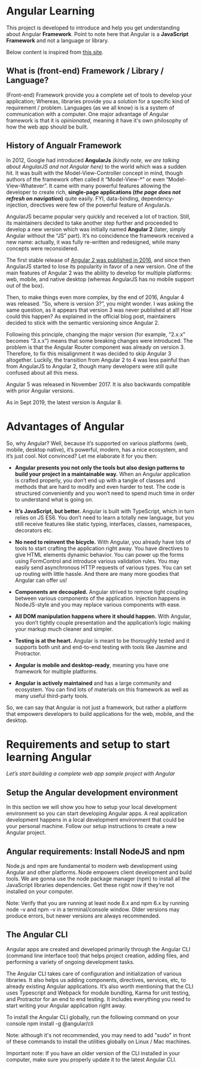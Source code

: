 # Angular Learning

This project is developed to introduce and help you get understanding about Angular **Framework**. Point to note here that Angular is a **JavaScript Framework** and not a language or library.

Below content is inspired from [this site](https://www.sitepoint.com/angular-introduction/).

## What is (front-end) Framework / Library / Language?

(Front-end) Framework provide you a complete set of tools to develop your application; Whereas, libraries provide you a solution for a specific kind of requirement / problem. Languages (as we all know) is is a system of communication with a computer.
One major advantage of Angular framework is that it is _opinionated_, meaning it have it's own philosophy of how the web app should be built.

## History of Angualr Framework

In 2012, Google had introduced **AngularJs** _(kindly note, we are talking about AngularJS and not Angular here)_ to the world which was a sudden hit. It was built with the Model-View-Controller concept in mind, though authors of the framework often called it “Model-View-*” or even “Model-View-Whatever”. It came with many powerful features allowing the developer to create rich, **single-page applications (_the page does not refresh on navigation_)** quite easily. FYI, data-binding, dependency-injection, directives were few of the powerful feature of AngularJs. 

AngularJS became popular very quickly and received a lot of traction. Still, its maintainers decided to take another step further and proceeded to develop a new version which was initially named **Angular 2** (later, simply Angular without the “JS” part). It’s no coincidence the framework received a new name: actually, it was fully re-written and redesigned, while many concepts were reconsidered.

The first stable release of [Angular 2 was published in 2016](https://juristr.com/blog/2016/09/ng2-released/), and since then AngularJS started to lose its popularity in favor of a new version. One of the main features of Angular 2 was the ability to develop for multiple platforms: web, mobile, and native desktop (whereas AngularJS has no mobile support out of the box).

Then, to make things even more complex, by the end of 2016, Angular 4 was released. “So, where is version 3?”, you might wonder. I was asking the same question, as it appears that version 3 was never published at all! How could this happen? As explained in the official blog post, maintainers decided to stick with the semantic versioning since Angular 2.

Following this principle, changing the major version (for example, “2.x.x” becomes “3.x.x”) means that some breaking changes were introduced. The problem is that the Angular Router component was already on version 3. Therefore, to fix this misalignment it was decided to skip Angular 3 altogether. Luckily, the transition from Angular 2 to 4 was less painful than from AngularJS to Angular 2, though many developers were still quite confused about all this mess.

Angular 5 was released in November 2017. It is also backwards compatible with prior Angular versions.

As in Sept 2019, the latest version is Angular 8.


# Advantages of Angular

So, why Angular? Well, because it’s supported on various platforms (web, mobile, desktop native), it’s powerful, modern, has a nice ecosystem, and it’s just cool. Not convinced? Let me elaborate it for you then:

* **Angular presents you not only the tools but also design patterns to build your project in a maintainable way.** When an Angular application is crafted properly, you don’t end up with a tangle of classes and methods that are hard to modify and even harder to test. The code is structured conveniently and you won’t need to spend much time in order to understand what is going on.

* **It’s JavaScript, but better.** Angular is built with TypeScript, which in turn relies on JS ES6. You don’t need to learn a totally new language, but you still receive features like static typing, interfaces, classes, namespaces, decorators etc.

* **No need to reinvent the bicycle.** With Angular, you already have lots of tools to start crafting the application right away. You have directives to give HTML elements dynamic behavior. You can power up the forms using FormControl and introduce various validation rules. You may easily send asynchronous HTTP requests of various types. You can set up routing with little hassle. And there are many more goodies that Angular can offer us!

* **Components are decoupled.** Angular strived to remove tight coupling between various components of the application. Injection happens in NodeJS-style and you may replace various components with ease.

* **All DOM manipulation happens where it should happen.** With Angular, you don’t tightly couple presentation and the application’s logic making your markup much cleaner and simpler.

* **Testing is at the heart.** Angular is meant to be thoroughly tested and it supports both unit and end-to-end testing with tools like Jasmine and Protractor.

* **Angular is mobile and desktop-ready**, meaning you have one framework for multiple platforms.

* **Angular is actively maintained** and has a large community and ecosystem. You can find lots of materials on this framework as well as many useful third-party tools.

So, we can say that Angular is not just a framework, but rather a platform that empowers developers to build applications for the web, mobile, and the desktop.




# Requirements and setup to start learning Angular
_Let’s start building a complete web app sample project with Angular_

## Setup the Angular development environment
In this section we will show you how to setup your local development environment so you can start developing Angular apps. A real application development happens in a local development environment that could be your personal machine. Follow our setup instructions to create a new Angular project.

## Angular requirements: Install NodeJS and npm
Node.js and npm are fundamental to modern web development using Angular and other platforms. Node empowers client development and build tools. We are gonna use the node package manager (npm) to install all the JavaScript libraries dependencies. Get these right now if they’re not installed on your computer.

Note: Verify that you are running at least node 8.x and npm 6.x by running node -v and npm -v in a terminal/console window. Older versions may produce errors, but newer versions are always recommended.

## The Angular CLI
Angular apps are created and developed primarily through the Angular CLI (command line interface tool) that helps project creation, adding files, and performing a variety of ongoing development tasks.

The Angular CLI takes care of configuration and initialization of various libraries. It also helps us adding components, directives, services, etc, to already existing Angular applications. It’s also worth mentioning that the CLI uses Typescript and Webpack for module bundling, Karma for unit testing, and Protractor for an end to end testing. It includes everything you need to start writing your Angular application right away.

To install the Angular CLI globally, run the following command on your console npm install -g @angular/cli

Note: although it's not recommended, you may need to add "sudo" in front of these commands to install the utilities globally on Linux / Mac machines.

Important note: If you have an older version of the CLI installed in your computer, make sure you properly update it to the latest Angular CLI.



